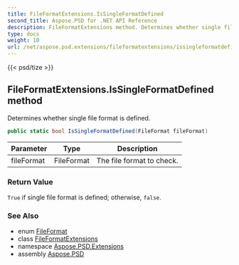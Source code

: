 ```yaml
---
title: FileFormatExtensions.IsSingleFormatDefined
second_title: Aspose.PSD for .NET API Reference
description: FileFormatExtensions method. Determines whether single file format is defined
type: docs
weight: 10
url: /net/aspose.psd.extensions/fileformatextensions/issingleformatdefined/
---
```

{{< psd/tize >}}
## FileFormatExtensions.IsSingleFormatDefined method

Determines whether single file format is defined.

```csharp
public static bool IsSingleFormatDefined(FileFormat fileFormat)
```

| Parameter | Type | Description |
| --- | --- | --- |
| fileFormat | FileFormat | The file format to check. |

### Return Value

`True` if single file format is defined; otherwise, `false`.

### See Also

* enum [FileFormat](../../../aspose.psd/fileformat/)
* class [FileFormatExtensions](../)
* namespace [Aspose.PSD.Extensions](../../fileformatextensions/)
* assembly [Aspose.PSD](../../../)


